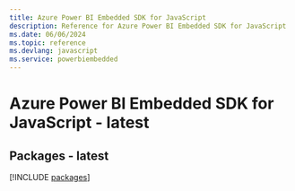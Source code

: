 ```yaml
---
title: Azure Power BI Embedded SDK for JavaScript
description: Reference for Azure Power BI Embedded SDK for JavaScript
ms.date: 06/06/2024
ms.topic: reference
ms.devlang: javascript
ms.service: powerbiembedded
---
```

# Azure Power BI Embedded SDK for JavaScript - latest
## Packages - latest
[!INCLUDE [packages](power-bi-embedded-index.md)]